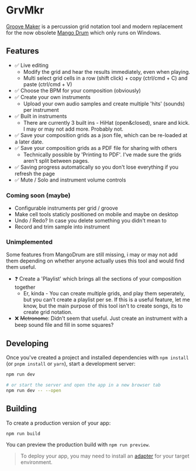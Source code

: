 # GrvMkr
[Groove Maker](https://oliverdelange.co.uk/grvmkr/) is a percussion grid notation tool and modern replacement for the now obsolete [Mango Drum](http://mangodrum.com/) which only runs on Windows.

## Features
- ✅ Live editing
  - Modify the grid and hear the results immediately, even when playing.
  - Multi select grid cells in a row (shift click) + copy (ctrl/cmd + C) and paste (ctrl/cmd + V)
- ✅ Choose the BPM for your composition (obviously)
- ✅ Create your own instruments
  - Upload your own audio samples and create multiple 'hits' (sounds) per instrument
- ✅ Built in instruments
  - There are currently 3 built ins - HiHat (open&closed), snare and kick. I may or may not add more. Probably not. 
- ✅ Save your composition grids as a json file, which can be re-loaded at a later date. 
- ✅ Save your composition grids as a PDF file for sharing with others
  -  Technically possible by 'Printing to PDF'. I've made sure the grids aren't split between pages. 
- ✅ Saving progress automatically so you don't lose everything if you refresh the page
- ✅ Mute / Solo and instrument volume controls

### Coming soon (maybe)
- Configurable instruments per grid / groove
- Make cell tools staticly positioned on mobile and maybe on desktop
- Undo / Redo? In case you delete something you didn't mean to 
- Record and trim sample into instrument

### Unimplemented
Some features from MangoDrum are still missing, i may or may not add them depending on whether anyone actually uses this tool and would find them useful. 

- ❓ Create a 'Playlist' which brings all the sections of your composition together
  -  Er, kinda - You can create multiple grids, and play them seperately, but you can't create a playlist per se. If this is a useful feature, let me know, but the main purpose of this tool isn't to create songs, its to create grid notation.
- ❌ ~~Metronome~~: Didn't seem that useful. Just create an instrument with a beep sound file and fill in some squares?
  
## Developing

Once you've created a project and installed dependencies with `npm install` (or `pnpm install` or `yarn`), start a development server:

```bash
npm run dev

# or start the server and open the app in a new browser tab
npm run dev -- --open
```

## Building

To create a production version of your app:

```bash
npm run build
```

You can preview the production build with `npm run preview`.

> To deploy your app, you may need to install an [adapter](https://svelte.dev/docs/kit/adapters) for your target environment.
